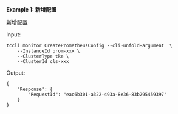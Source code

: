 **Example 1: 新增配置**

新增配置

Input: 

```
tccli monitor CreatePrometheusConfig --cli-unfold-argument  \
    --InstanceId prom-xxx \
    --ClusterType tke \
    --ClusterId cls-xxx
```

Output: 
```
{
    "Response": {
        "RequestId": "eac6b301-a322-493a-8e36-83b295459397"
    }
}
```


